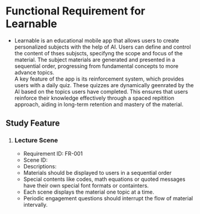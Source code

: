  # Functional Requirement for Learnable
- Learnable is an educational mobile app that allows users to create personalized subjects with the help of AI. Users can define and control the content of thses subjscts, specifyng the scope and focus of the material. The subject materials are generated and presented in a sequential order, progressing from fundamental concepts to more advance topics.  
 A key feature of the app is its reinforcement system, which provides users with a daily quiz. These quizzes are dynamically geenrated by the AI based on the topics users have completed. This ensures that users reinforce their knowledge effectively through a spaced repitition approach, aiding in long-term retention and mastery of the material.
  
## Study Feature
1. ### Lecture Scene
   - Requirement ID: FR-001
   - Scene ID:
   - Descriptions:
   - Materials should be displayed to users in a sequential order
   - Special contents like codes, math equations or quoted messages have their own special font formats or containters.
   - Each scene displays the material one topic at a time.
   - Periodic engagement questions should interrupt the flow of material intervally.
